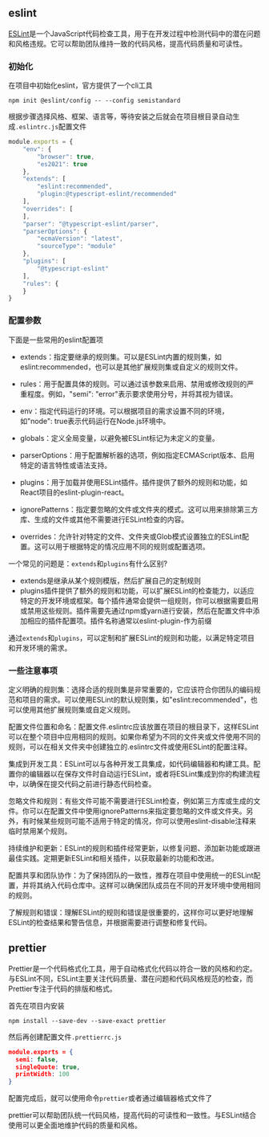 

## eslint

[ESLint](https://eslint.org/)是一个JavaScript代码检查工具，用于在开发过程中检测代码中的潜在问题和风格违规。它可以帮助团队维持一致的代码风格，提高代码质量和可读性。

### 初始化
在项目中初始化eslint，官方提供了一个cli工具

```
npm init @eslint/config -- --config semistandard
```
根据步骤选择风格、框架、语言等，等待安装之后就会在项目根目录自动生成`.eslintrc.js`配置文件

```js
module.exports = {
    "env": {
        "browser": true,
        "es2021": true
    },
    "extends": [
        "eslint:recommended",
        "plugin:@typescript-eslint/recommended"
    ],
    "overrides": [
    ],
    "parser": "@typescript-eslint/parser",
    "parserOptions": {
        "ecmaVersion": "latest",
        "sourceType": "module"
    },
    "plugins": [
        "@typescript-eslint"
    ],
    "rules": {
    }
}
```

### 配置参数

下面是一些常用的eslint配置项

* extends：指定要继承的规则集。可以是ESLint内置的规则集，如eslint:recommended，也可以是其他扩展规则集或自定义的规则文件。

* rules：用于配置具体的规则。可以通过该参数来启用、禁用或修改规则的严重程度。例如，"semi": "error"表示要求使用分号，并将其视为错误。

* env：指定代码运行的环境。可以根据项目的需求设置不同的环境，如"node": true表示代码运行在Node.js环境中。

* globals：定义全局变量，以避免被ESLint标记为未定义的变量。

* parserOptions：用于配置解析器的选项，例如指定ECMAScript版本、启用特定的语言特性或语法支持。

* plugins：用于加载并使用ESLint插件。插件提供了额外的规则和功能，如React项目的eslint-plugin-react。

* ignorePatterns：指定要忽略的文件或文件夹的模式。这可以用来排除第三方库、生成的文件或其他不需要进行ESLint检查的内容。

* overrides：允许针对特定的文件、文件夹或Glob模式设置独立的ESLint配置。这可以用于根据特定的情况应用不同的规则或配置选项。

一个常见的问题是：`extends`和`plugins`有什么区别?
* extends是继承从某个规则模版，然后扩展自己的定制规则
* plugins插件提供了额外的规则和功能，可以扩展ESLint的检查能力，以适应特定的开发环境或框架。每个插件通常会提供一组规则，你可以根据需要启用或禁用这些规则。插件需要先通过npm或yarn进行安装，然后在配置文件中添加相应的插件配置项。插件名称通常以eslint-plugin-作为前缀

通过`extends`和`plugins`，可以定制和扩展ESLint的规则和功能，以满足特定项目和开发环境的需求。


### 一些注意事项

定义明确的规则集：选择合适的规则集是非常重要的，它应该符合你团队的编码规范和项目的需求。可以使用ESLint的默认规则集，如"eslint:recommended"，也可以使用其他扩展规则集或自定义规则。

配置文件位置和命名：配置文件.eslintrc应该放置在项目的根目录下，这样ESLint可以在整个项目中应用相同的规则。如果你希望为不同的文件夹或文件使用不同的规则，可以在相关文件夹中创建独立的.eslintrc文件或使用ESLint的配置注释。

集成到开发工具：ESLint可以与各种开发工具集成，如代码编辑器和构建工具。配置你的编辑器以在保存文件时自动运行ESLint，或者将ESLint集成到你的构建流程中，以确保在提交代码之前进行静态代码检查。

忽略文件和规则：有些文件可能不需要进行ESLint检查，例如第三方库或生成的文件。你可以在配置文件中使用ignorePatterns来指定要忽略的文件或文件夹。另外，有时候某些规则可能不适用于特定的情况，你可以使用eslint-disable注释来临时禁用某个规则。

持续维护和更新：ESLint的规则和插件经常更新，以修复问题、添加新功能或跟进最佳实践。定期更新ESLint和相关插件，以获取最新的功能和改进。

配置共享和团队协作：为了保持团队的一致性，推荐在项目中使用统一的ESLint配置，并将其纳入代码仓库中。这样可以确保团队成员在不同的开发环境中使用相同的规则。

了解规则和错误：理解ESLint的规则和错误是很重要的，这样你可以更好地理解ESLint的检查结果和警告信息，并根据需要进行调整和修复代码。

## prettier

Prettier是一个代码格式化工具，用于自动格式化代码以符合一致的风格和约定。与ESLint不同，ESLint主要关注代码质量、潜在问题和代码风格规范的检查，而Prettier专注于代码的排版和格式。

首先在项目内安装
```
npm install --save-dev --save-exact prettier
```

然后再创建配置文件`.prettierrc.js`
```json
module.exports = {
  semi: false,
  singleQuote: true,
  printWidth: 100
}
```

配置完成后，就可以使用命令`prettier`或者通过编辑器格式文件了

prettier可以帮助团队统一代码风格，提高代码的可读性和一致性。与ESLint结合使用可以更全面地维护代码的质量和风格。
